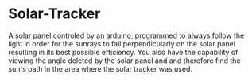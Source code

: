 # Solar-Tracker
A solar panel controled by an arduino, programmed to always follow the light in order for the sunrays to fall perpendicularly on the solar panel resulting in its best possible efficiency. You also have the capability of viewing the angle deleted by the solar panel and and therefore find the sun's path in the area where the solar tracker was used.
